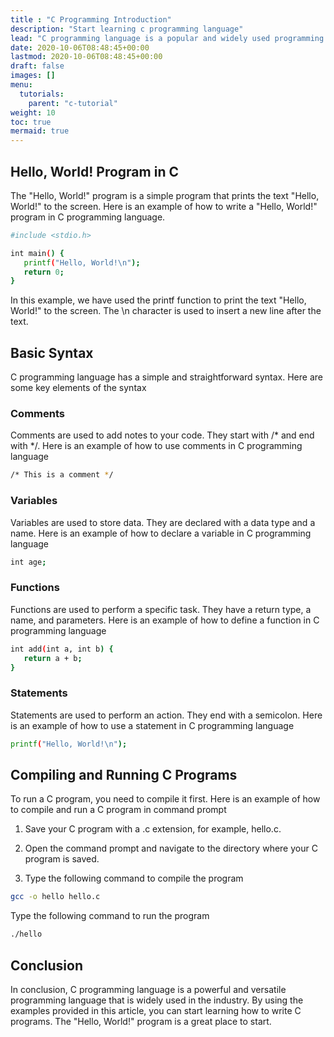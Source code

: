 ```yaml
---
title : "C Programming Introduction"
description: "Start learning c programming language"
lead: "C programming language is a popular and widely used programming language for system-level programming, embedded systems, and game development. In this article, we will provide an introduction to C programming language with examples."
date: 2020-10-06T08:48:45+00:00
lastmod: 2020-10-06T08:48:45+00:00
draft: false
images: []
menu:
  tutorials:
    parent: "c-tutorial"
weight: 10
toc: true
mermaid: true
---
```


## Hello, World! Program in C
The "Hello, World!" program is a simple program that prints the text "Hello, World!" to the screen. Here is an example of how to write a "Hello, World!" program in C programming language.


```bash
#include <stdio.h>

int main() {
   printf("Hello, World!\n");
   return 0;
}
```
In this example, we have used the printf function to print the text "Hello, World!" to the screen. The \n character is used to insert a new line after the text.

## Basic Syntax
C programming language has a simple and straightforward syntax. Here are some key elements of the syntax

### Comments
Comments are used to add notes to your code. They start with /* and end with */. Here is an example of how to use comments in C programming language

```bash
/* This is a comment */
```

### Variables
Variables are used to store data. They are declared with a data type and a name. Here is an example of how to declare a variable in C programming language

```bash
int age;
```

### Functions
Functions are used to perform a specific task. They have a return type, a name, and parameters. Here is an example of how to define a function in C programming language

```bash
int add(int a, int b) {
   return a + b;
}
```

### Statements
Statements are used to perform an action. They end with a semicolon. Here is an example of how to use a statement in C programming language

```bash
printf("Hello, World!\n");
```

## Compiling and Running C Programs
To run a C program, you need to compile it first. Here is an example of how to compile and run a C program in command prompt

1. Save your C program with a .c extension, for example, hello.c.

2. Open the command prompt and navigate to the directory where your C program is saved.

3. Type the following command to compile the program

```bash
gcc -o hello hello.c
```

Type the following command to run the program

```bash
./hello
```

## Conclusion
In conclusion, C programming language is a powerful and versatile programming language that is widely used in the industry. By using the examples provided in this article, you can start learning how to write C programs. The "Hello, World!" program is a great place to start.
